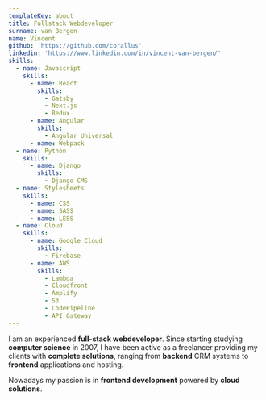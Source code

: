 ```yaml
---
templateKey: about
title: Fullstack Webdeveloper
surname: van Bergen
name: Vincent
github: 'https://github.com/corallus'
linkedin: 'https://www.linkedin.com/in/vincent-van-bergen/'
skills:
  - name: Javascript
    skills:
      - name: React
        skills:
          - Gatsby
          - Next.js
          - Redux
      - name: Angular
        skills:
          - Angular Universal
      - name: Webpack
  - name: Python
    skills:
      - name: Django
        skills:
          - Django CMS
  - name: Stylesheets
    skills:
      - name: CSS
      - name: SASS
      - name: LESS
  - name: Cloud
    skills:
      - name: Google Cloud
        skills:
          - Firebase
      - name: AWS
        skills:
          - Lambda
          - Cloudfront
          - Amplify
          - S3
          - CodePipeline
          - API Gateway
---
```

I am an experienced **full-stack webdeveloper**. Since starting studying **computer science** in 2007, I have been active as a freelancer providing my clients with **complete solutions**, ranging from **backend** CRM systems to **frontend** applications and hosting.

Nowadays my passion is in **frontend development** powered by **cloud solutions**.
